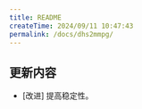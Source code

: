```yaml
---
title: README
createTime: 2024/09/11 10:47:43
permalink: /docs/dhs2mmpg/
---
```

## 更新内容

* [改进] 提高稳定性。
